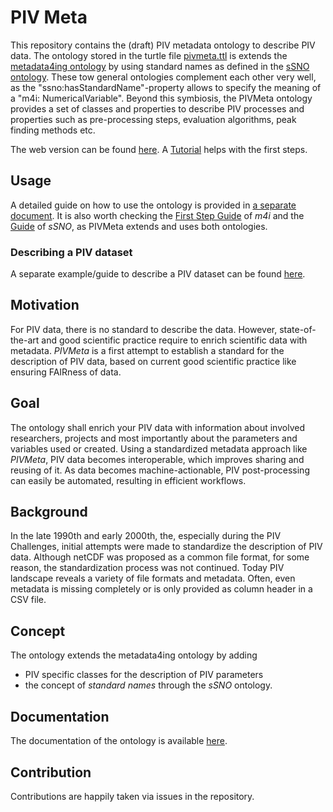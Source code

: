 # PIV Meta

This repository contains the (draft) PIV metadata ontology to describe PIV data. The ontology stored in the turtle file
[pivmeta.ttl](pivmeta.ttl) is extends the [metadata4ing ontology](http://w3id.org/nfdi4ing/metadata4ing/) by using
standard names as defined in the [sSNO ontology](https://matthiasprobst.github.io/ssno/). These tow general ontologies
complement each other very well, as the "ssno:hasStandardName"-property allows to specify the meaning of a "m4i:
NumericalVariable". Beyond this symbiosis, the PIVMeta ontology provides a set of classes and properties to describe PIV
processes and properties such as pre-processing steps, evaluation algorithms, peak finding methods etc.

The web version can be found [here](https://matthiasprobst.github.io/pivmeta/). A [Tutorial](Guide.md) helps with the
first steps.

## Usage

A detailed guide on how to use the ontology is provided in
[a separate document](Guide.md). It is also worth checking the [First Step Guide](
https://git.rwth-aachen.de/nfdi4ing/metadata4ing/metadata4ing/-/blob/1.2.1/training/first-steps-guide.md) of
*m4i* and the [Guide](https://github.com/matthiasprobst/ssno/blob/main/GUIDE.md) of *sSNO*, as PIVMeta extends and uses
both ontologies.

### Describing a PIV dataset
A separate example/guide to describe a PIV dataset can be found [here](tutorial/DescribeDataset.md).

## Motivation

For PIV data, there is no standard to describe the data. However, state-of-the-art and good scientific practice require
to enrich scientific data with metadata. *PIVMeta* is a first attempt to establish a standard for the description of PIV
data, based on current good scientific practice like ensuring FAIRness of data.

## Goal

The ontology shall enrich your PIV data with information about involved researchers, projects and most importantly about
the parameters and variables used or created. Using a standardized metadata approach like *PIVMeta*, PIV data becomes
interoperable, which improves sharing and reusing of it. As data becomes machine-actionable, PIV post-processing can
easily be automated, resulting in efficient workflows.

## Background

In the late 1990th and early 2000th, the, especially during the PIV Challenges, initial attempts were made to
standardize the description of PIV data. Although netCDF was proposed as a common file format, for some reason, the
standardization process was not continued. Today PIV landscape reveals a variety of file formats and metadata. Often,
even metadata is missing completely or is only provided as column header in a CSV file.

## Concept

The ontology extends the metadata4ing ontology by adding

- PIV specific classes for the description of PIV parameters
- the concept of *standard names* through the *sSNO* ontology.

## Documentation

The documentation of the ontology is available [here](https://matthiasprobst.github.io/pivmeta/).

## Contribution

Contributions are happily taken via issues in the repository.

